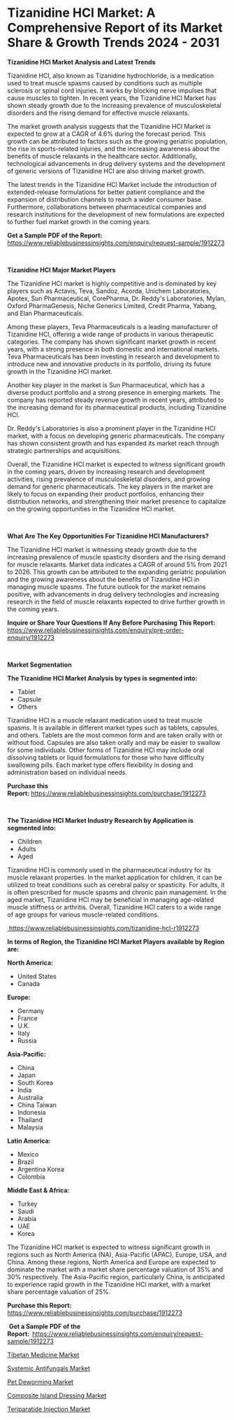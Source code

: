 <p><h1>Tizanidine HCl Market: A Comprehensive Report of its Market Share & Growth Trends 2024 - 2031</h1></p><p><strong>Tizanidine HCl Market Analysis and Latest Trends</strong></p>
<p><p>Tizanidine HCl, also known as Tizanidine hydrochloride, is a medication used to treat muscle spasms caused by conditions such as multiple sclerosis or spinal cord injuries. It works by blocking nerve impulses that cause muscles to tighten. In recent years, the Tizanidine HCl Market has shown steady growth due to the increasing prevalence of musculoskeletal disorders and the rising demand for effective muscle relaxants.</p><p>The market growth analysis suggests that the Tizanidine HCl Market is expected to grow at a CAGR of 4.6% during the forecast period. This growth can be attributed to factors such as the growing geriatric population, the rise in sports-related injuries, and the increasing awareness about the benefits of muscle relaxants in the healthcare sector. Additionally, technological advancements in drug delivery systems and the development of generic versions of Tizanidine HCl are also driving market growth.</p><p>The latest trends in the Tizanidine HCl Market include the introduction of extended-release formulations for better patient compliance and the expansion of distribution channels to reach a wider consumer base. Furthermore, collaborations between pharmaceutical companies and research institutions for the development of new formulations are expected to further fuel market growth in the coming years.</p></p>
<p><strong>Get a Sample PDF of the Report:&nbsp;</strong> <a href="https://www.reliablebusinessinsights.com/enquiry/request-sample/1912273">https://www.reliablebusinessinsights.com/enquiry/request-sample/1912273</a></p>
<p>&nbsp;</p>
<p><strong>Tizanidine HCl Major Market Players</strong></p>
<p><p>The Tizanidine HCl market is highly competitive and is dominated by key players such as Actavis, Teva, Sandoz, Acorda, Unichem Laboratories, Apotex, Sun Pharmaceutical, CorePharma, Dr. Reddy's Laboratories, Mylan, Oxford PharmaGenesis, Niche Generics Limited, Credit Pharma, Yabang, and Elan Pharmaceuticals.</p><p>Among these players, Teva Pharmaceuticals is a leading manufacturer of Tizanidine HCl, offering a wide range of products in various therapeutic categories. The company has shown significant market growth in recent years, with a strong presence in both domestic and international markets. Teva Pharmaceuticals has been investing in research and development to introduce new and innovative products in its portfolio, driving its future growth in the Tizanidine HCl market.</p><p>Another key player in the market is Sun Pharmaceutical, which has a diverse product portfolio and a strong presence in emerging markets. The company has reported steady revenue growth in recent years, attributed to the increasing demand for its pharmaceutical products, including Tizanidine HCl.</p><p>Dr. Reddy's Laboratories is also a prominent player in the Tizanidine HCl market, with a focus on developing generic pharmaceuticals. The company has shown consistent growth and has expanded its market reach through strategic partnerships and acquisitions.</p><p>Overall, the Tizanidine HCl market is expected to witness significant growth in the coming years, driven by increasing research and development activities, rising prevalence of musculoskeletal disorders, and growing demand for generic pharmaceuticals. The key players in the market are likely to focus on expanding their product portfolios, enhancing their distribution networks, and strengthening their market presence to capitalize on the growing opportunities in the Tizanidine HCl market.</p></p>
<p>&nbsp;</p>
<p><strong>What Are The Key Opportunities For Tizanidine HCl Manufacturers?</strong></p>
<p><p>The Tizanidine HCl market is witnessing steady growth due to the increasing prevalence of muscle spasticity disorders and the rising demand for muscle relaxants. Market data indicates a CAGR of around 5% from 2021 to 2026. This growth can be attributed to the expanding geriatric population and the growing awareness about the benefits of Tizanidine HCl in managing muscle spasms. The future outlook for the market remains positive, with advancements in drug delivery technologies and increasing research in the field of muscle relaxants expected to drive further growth in the coming years.</p></p>
<p><strong>Inquire or Share Your Questions If Any Before Purchasing This Report:</strong> <a href="https://www.reliablebusinessinsights.com/enquiry/pre-order-enquiry/1912273">https://www.reliablebusinessinsights.com/enquiry/pre-order-enquiry/1912273</a></p>
<p>&nbsp;</p>
<p><strong>Market Segmentation</strong></p>
<p><strong>The Tizanidine HCl Market Analysis by types is segmented into:</strong></p>
<p><ul><li>Tablet</li><li>Capsule</li><li>Others</li></ul></p>
<p><p>Tizanidine HCl is a muscle relaxant medication used to treat muscle spasms. It is available in different market types such as tablets, capsules, and others. Tablets are the most common form and are taken orally with or without food. Capsules are also taken orally and may be easier to swallow for some individuals. Other forms of Tizanidine HCl may include oral dissolving tablets or liquid formulations for those who have difficulty swallowing pills. Each market type offers flexibility in dosing and administration based on individual needs.</p></p>
<p><strong>Purchase this Report:&nbsp;</strong><a href="https://www.reliablebusinessinsights.com/purchase/1912273">https://www.reliablebusinessinsights.com/purchase/1912273</a></p>
<p>&nbsp;</p>
<p><strong>The Tizanidine HCl Market Industry Research by Application is segmented into:</strong></p>
<p><ul><li>Children</li><li>Adults</li><li>Aged</li></ul></p>
<p><p>Tizanidine HCl is commonly used in the pharmaceutical industry for its muscle relaxant properties. In the market application for children, it can be utilized to treat conditions such as cerebral palsy or spasticity. For adults, it is often prescribed for muscle spasms and chronic pain management. In the aged market, Tizanidine HCl may be beneficial in managing age-related muscle stiffness or arthritis. Overall, Tizanidine HCl caters to a wide range of age groups for various muscle-related conditions.</p></p>
<p><a href="https://www.reliablebusinessinsights.com/tizanidine-hcl-r1912273">&nbsp;https://www.reliablebusinessinsights.com/tizanidine-hcl-r1912273</a></p>
<p><strong>In terms of Region, the Tizanidine HCl Market Players available by Region are:</strong></p>
<p>
    <p> <strong> North America: </strong>
        <ul>
            <li>United States</li>
            <li>Canada</li>
        </ul>
        </p> 
    <p> <strong> Europe: </strong>
        <ul>
            <li>Germany</li>
            <li>France</li>
            <li>U.K.</li>
            <li>Italy</li>
            <li>Russia</li>
        </ul>
        </p> 
    <p> <strong> Asia-Pacific: </strong>
        <ul>
            <li>China</li>
            <li>Japan</li>
            <li>South Korea</li>
            <li>India</li>
            <li>Australia</li>
            <li>China Taiwan</li>
            <li>Indonesia</li>
            <li>Thailand</li>
            <li>Malaysia</li>
        </ul>
        </p> 
    <p> <strong> Latin America: </strong>
        <ul>
            <li>Mexico</li>
            <li>Brazil</li>
            <li>Argentina Korea</li>
            <li>Colombia</li>
        </ul>
        </p> 
    <p> <strong> Middle East & Africa: </strong>
        <ul>
            <li>Turkey</li>
            <li>Saudi</li>
            <li>Arabia</li>
            <li>UAE</li>
            <li>Korea</li>
        </ul>
    </p>
    </p>
<p><p>The Tizanidine HCl market is expected to witness significant growth in regions such as North America (NA), Asia-Pacific (APAC), Europe, USA, and China. Among these regions, North America and Europe are expected to dominate the market with a market share percentage valuation of 35% and 30% respectively. The Asia-Pacific region, particularly China, is anticipated to experience rapid growth in the Tizanidine HCl market, with a market share percentage valuation of 25%.</p></p>
<p><strong>Purchase this Report: </strong><a href="https://www.reliablebusinessinsights.com/purchase/1912273">https://www.reliablebusinessinsights.com/purchase/1912273</a></p>
<p>&nbsp;<strong>Get a Sample PDF of the Report:&nbsp;&nbsp;</strong><a href="https://www.reliablebusinessinsights.com/enquiry/request-sample/1912273">https://www.reliablebusinessinsights.com/enquiry/request-sample/1912273</a></p>
<p><strong></strong></p>
<p><p><a href="https://github.com/mandarincruisesvn/Market-Research-Report-List-1/blob/main/tibetan-medicine-market.md">Tibetan Medicine Market</a></p><p><a href="https://github.com/JosephWillisbXXgf/Market-Research-Report-List-1/blob/main/systemic-antifungals-market.md">Systemic Antifungals Market</a></p><p><a href="https://github.com/RichRobinson5/Market-Research-Report-List-6/blob/main/pet-deworming-market.md">Pet Deworming Market</a></p><p><a href="https://github.com/julian6Skinner/Market-Research-Report-List-1/blob/main/composite-island-dressing-market.md">Composite Island Dressing Market</a></p><p><a href="https://github.com/jakobeblake56/Market-Research-Report-List-1/blob/main/teriparatide-injection-market.md">Teriparatide Injection Market</a></p></p>